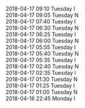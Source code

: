 2018-04-17 09:10 Tuesday  I  
2018-04-17 09:05 Tuesday  N  
2018-04-17 07:40 Tuesday  I  
2018-04-17 06:30 Tuesday  N  
2018-04-17 06:25 Tuesday  I  
2018-04-17 06:00 Tuesday  N  
2018-04-17 05:55 Tuesday  I  
2018-04-17 05:40 Tuesday  N  
2018-04-17 05:35 Tuesday  I  
2018-04-17 02:40 Tuesday  N  
2018-04-17 02:35 Tuesday  I  
2018-04-17 01:30 Tuesday  N  
2018-04-17 01:25 Tuesday  I  
2018-04-17 01:00 Tuesday  N  
2018-04-16 22:45 Monday  I  
